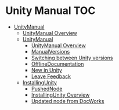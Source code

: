 Unity Manual TOC
================

 - [UnityManual]()
	 - [UnityManual Overview](UnityManual.md)
	 - [UnityManual]()
		 - [UnityManual Overview](UnityManual_1.md)
		 - [ManualVersions](ManualVersions.md)
		 - [Switching between Unity versions](SwitchingDocumentationVersions.md)
		 - [OfflineDocumentation](OfflineDocumentation.md)
		 - [New in Unity](WhatsNew56.md)
		 - [Leave Feedback](LeaveFeedback.md)
	 - [InstallingUnity]()
		 - [PushedNode](PushNodeST.md)
		 - [InstallingUnity Overview](InstallingUnity.md)
		 - [Updated node from DocWorks](DeployingUnityOffline.md)

